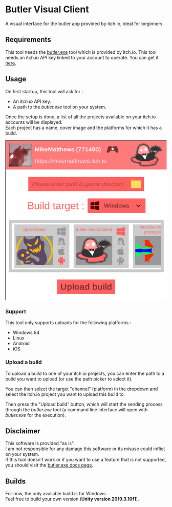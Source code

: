 # Butler Visual Client

A visual interface for the butler app provided by itch.io, ideal for beginners.

## Requirements

This tool needs the [butler.exe](https://itchio.itch.io/butler) tool which is provided by itch.io.
This tool needs an itch.io API key linked to your account to operate. You can get it [here](https://itch.io/user/settings/api-keys).

## Usage

On first startup, this tool will ask for :
- An _itch.io_ API key.
- A path to the _butler.exe_ tool on your system.

Once the setup is done, a list of all the projects available on your itch.io accounts will be displayed.\
Each project has a name, cover image and the platforms for which it has a build.

![](.Screenshots/App.png)

### Support

This tool only supports uploads for the following platforms :
- Windows 64
- Linux
- Android
- iOS

### Upload a build

To upload a build to one of your itch.io projects, you can enter the path to a build you want to upload (or use the path picker to select it).

You can then select the target "channel" (platform) in the dropdown and select the itch.io project you want to upload this build to.

Then press the "Upload build" button, which will start the sending process through the _butler.exe_ tool (a command line interface will open with _butler.exe_ for the execution).

## Disclaimer

This software is provided "as is".\
I am not responsible for any damage this software or its misuse could inflict on your system.\
If this tool doesn't work or if you want to use a feature that is not supported, you should visit the [butler.exe docs page](https://itch.io/docs/butler/pushing.html).

## Builds

For now, the only available build is for Windows.\
Feel free to build your own version (**Unity version 2019.3.10f1**).